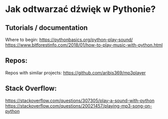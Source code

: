 # Jak odtwarzać dźwięk w Pythonie?

## Tutorials / documentation
Where to begin:
https://pythonbasics.org/python-play-sound/
https://www.bitforestinfo.com/2018/01/how-to-play-music-with-python.html

## Repos:
Repos with similar projects: 
https://github.com/aribis369/mp3player


## Stack Overflow:
https://stackoverflow.com/questions/307305/play-a-sound-with-python
https://stackoverflow.com/questions/20021457/playing-mp3-song-on-python
